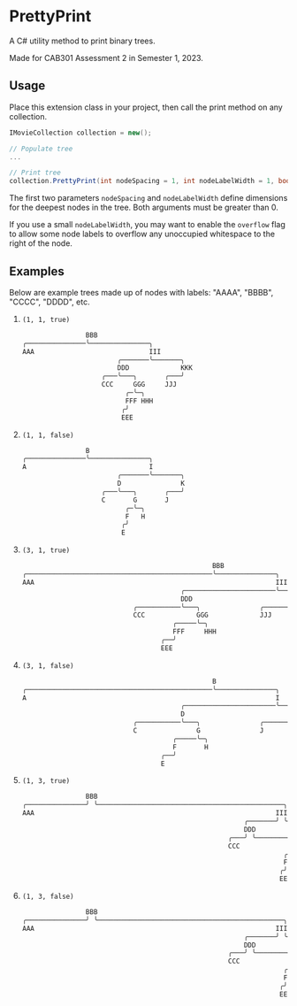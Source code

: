 # PrettyPrint

A C# utility method to print binary trees.

Made for CAB301 Assessment 2 in Semester 1, 2023.

## Usage

Place this extension class in your project, then call the print method on any collection.

```cs
IMovieCollection collection = new();

// Populate tree
...

// Print tree
collection.PrettyPrint(int nodeSpacing = 1, int nodeLabelWidth = 1, bool overflow = false);
```

The first two parameters `nodeSpacing` and `nodeLabelWidth` define dimensions for the deepest nodes in the tree.
Both arguments must be greater than 0.

If you use a small `nodeLabelWidth`, you may want to enable the `overflow` flag
to allow some node labels to overflow any unoccupied whitespace to the right of the node.

## Examples

Below are example trees made up of nodes with labels: "AAAA", "BBBB", "CCCC", "DDDD", etc.

1. `(1, 1, true)`

   ```as
                   BBB
   ╭───────────────╰───────────────╮
   AAA                             III
                           ╭───────╰───────╮
                           DDD             KKK
                       ╭───╰───╮       ╭───╯
                       CCC     GGG     JJJ
                             ╭─╰─╮
                             FFF HHH
                            ╭╯
                            EEE
   ```

2. `(1, 1, false)`

   ```as
                   B
   ╭───────────────╰───────────────╮
   A                               I
                           ╭───────╰───────╮
                           D               K
                       ╭───╰───╮       ╭───╯
                       C       G       J
                             ╭─╰─╮
                             F   H
                            ╭╯
                            E
   ```

3. `(3, 1, true)`

   ```as
                                                   BBB
   ╭───────────────────────────────────────────────╰───────────────╮
   AAA                                                             III
                                           ╭───────────────────────╰───────╮
                                           DDD                             KKK
                               ╭───────────╰───╮               ╭───────────╯
                               CCC             GGG             JJJ
                                         ╭─────╰─╮
                                         FFF     HHH
                                      ╭──╯
                                      EEE
   ```

4. `(3, 1, false)`

   ```as
                                                   B
   ╭───────────────────────────────────────────────╰───────────────╮
   A                                                               I
                                           ╭───────────────────────╰───────╮
                                           D                               K
                               ╭───────────╰───╮               ╭───────────╯
                               C               G               J
                                         ╭─────╰─╮
                                         F       H
                                      ╭──╯
                                      E
   ```

5. `(1, 3, true)`

   ```as
                   BBB
   ╭───────────────╯ ╰───────────────────────────────────────────────╮
   AAA                                                             III
                                                           ╭───────╯ ╰───────────────────────╮
                                                           DDD                             KKK
                                                       ╭───╯ ╰───────────╮             ╭───╯
                                                       CCC             GGG             JJJ
                                                                     ╭─╯ ╰─────╮
                                                                     FFF     HHH
                                                                    ╭╯
                                                                    EEE
   ```

6. `(1, 3, false)`

   ```as
                   BBB
   ╭───────────────╯ ╰───────────────────────────────────────────────╮
   AAA                                                             III
                                                           ╭───────╯ ╰───────────────────────╮
                                                           DDD                             KKK
                                                       ╭───╯ ╰───────────╮             ╭───╯
                                                       CCC             GGG             JJJ
                                                                     ╭─╯ ╰─────╮
                                                                     FFF     HHH
                                                                    ╭╯
                                                                    EEE
   ```
